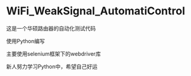 # WiFi_WeakSignal_AutomatiControl
这是一个华硕路由器的自动化测试代码

使用Python编写

主要使用selenium框架下的webdriver库

新人努力学习Python中，希望自己好运
